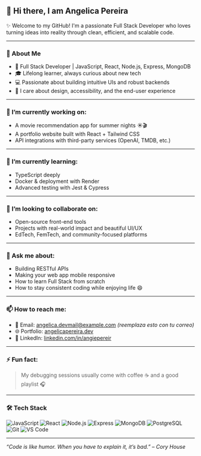 ## 👋 Hi there, I am Angelica Pereira

✨ Welcome to my GitHub! I'm a passionate Full Stack Developer who loves turning ideas into reality through clean, efficient, and scalable code.

---

### 🚀 About Me

- 🧠 Full Stack Developer | JavaScript, React, Node.js, Express, MongoDB
- 🎓 Lifelong learner, always curious about new tech
- 💻 Passionate about building intuitive UIs and robust backends
- 🎨 I care about design, accessibility, and the end-user experience

---

### 🔭 I’m currently working on:
- A movie recommendation app for summer nights ☀️🎬
- A portfolio website built with React + Tailwind CSS
- API integrations with third-party services (OpenAI, TMDB, etc.)

---

### 🌱 I’m currently learning:
- TypeScript deeply
- Docker & deployment with Render
- Advanced testing with Jest & Cypress

---

### 👯 I’m looking to collaborate on:
- Open-source front-end tools
- Projects with real-world impact and beautiful UI/UX
- EdTech, FemTech, and community-focused platforms

---

### 💬 Ask me about:
- Building RESTful APIs
- Making your web app mobile responsive
- How to learn Full Stack from scratch
- How to stay consistent coding while enjoying life 😄

---

### 📫 How to reach me:
- 💌 Email: angelica.devmail@example.com *(reemplaza esto con tu correo)*
- 🌐 Portfolio: [angelicapereira.dev](https://angelicapereira.dev)
- 💼 LinkedIn: [linkedin.com/in/angiepereir](https://www.linkedin.com/in/angiepereir)

---

### ⚡ Fun fact:
> My debugging sessions usually come with coffee ☕ and a good playlist 🎧

---

### 🛠 Tech Stack
![JavaScript](https://img.shields.io/badge/-JavaScript-black?style=flat-square&logo=javascript)
![React](https://img.shields.io/badge/-React-black?style=flat-square&logo=react)
![Node.js](https://img.shields.io/badge/-Node.js-black?style=flat-square&logo=node.js)
![Express](https://img.shields.io/badge/-Express-black?style=flat-square&logo=express)
![MongoDB](https://img.shields.io/badge/-MongoDB-black?style=flat-square&logo=mongodb)
![PostgreSQL](https://img.shields.io/badge/-PostgreSQL-black?style=flat-square&logo=postgresql)
![Git](https://img.shields.io/badge/-Git-black?style=flat-square&logo=git)
![VS Code](https://img.shields.io/badge/-VS%20Code-black?style=flat-square&logo=visual-studio-code)

---

_“Code is like humor. When you have to explain it, it’s bad.” – Cory House_

